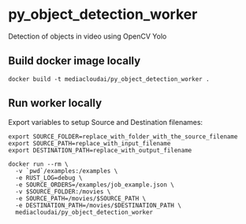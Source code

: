 # py_object_detection_worker
Detection of objects in video using OpenCV Yolo

## Build docker image locally

```
docker build -t mediacloudai/py_object_detection_worker .
```

## Run worker locally

Export variables to setup Source and Destination filenames:
```
export SOURCE_FOLDER=replace_with_folder_with_the_source_filename
export SOURCE_PATH=replace_with_input_filename
export DESTINATION_PATH=replace_with_output_filename
```

```
docker run --rm \
  -v `pwd`/examples:/examples \
  -e RUST_LOG=debug \
  -e SOURCE_ORDERS=/examples/job_example.json \
  -v $SOURCE_FOLDER:/movies \
  -e SOURCE_PATH=/movies/$SOURCE_PATH \
  -e DESTINATION_PATH=/movies/$DESTINATION_PATH \
  mediacloudai/py_object_detection_worker
```
